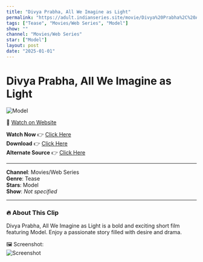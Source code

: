 ```yaml
---
title: "Divya Prabha, All We Imagine as Light"
permalink: "https://adult.indianseries.site/movie/Divya%20Prabha%2C%20All%20We%20Imagine%20as%20Light"
tags: ["Tease", "Movies/Web Series", "Model"]
show: ""
channel: "Movies/Web Series"
star: ["Model"]
layout: post
date: "2025-01-01"
---
```


# Divya Prabha, All We Imagine as Light

![Model](https://shorts.desisins.com/wp-content/uploads/2025/01/divya.jpg)

🔗 [Watch on Website](https://adult.indianseries.site/movie/Divya%20Prabha%2C%20All%20We%20Imagine%20as%20Light)

**Watch Now** 👉 [Click Here](https://adult.indianseries.site/movie/Divya%20Prabha%2C%20All%20We%20Imagine%20as%20Light)  
**Download** 👉 [Click Here](https://adult.indianseries.site/movie/Divya%20Prabha%2C%20All%20We%20Imagine%20as%20Light)  
**Alternate Source** 👉 [Click Here](https://adult.indianseries.site/movie/Divya%20Prabha%2C%20All%20We%20Imagine%20as%20Light)

---

**Channel**: Movies/Web Series  
**Genre**: Tease  
**Stars**: Model  
**Show**: *Not specified*

---

### 🔥 About This Clip

Divya Prabha, All We Imagine as Light is a bold and exciting short film featuring Model. Enjoy a passionate story filled with desire and drama.
 
🖼️ Screenshot:  
![Screenshot](https://shorts.desisins.com/wp-content/uploads/2025/01/divya.jpg)
